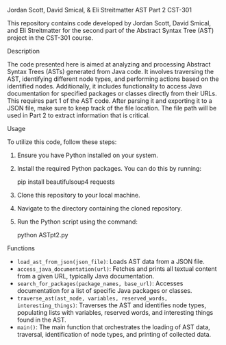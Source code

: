  Jordan Scott, David Smical,  & Eli Streitmatter
AST Part 2 CST-301

This repository contains code developed by Jordan Scott, David Smical, and Eli Streitmatter for the second part of the Abstract Syntax Tree (AST) project in the CST-301 course.

 Description

The code presented here is aimed at analyzing and processing Abstract Syntax Trees (ASTs) generated from Java code. It involves traversing the AST, identifying different node types, and performing actions based on the identified nodes. Additionally, it includes functionality to access Java documentation for specified packages or classes directly from their URLs. This requires part 1 of the AST code. After parsing it and exporting it to a JSON file, make sure to keep track of the file location. The file path will be used in Part 2 to extract information that is critical.

 Usage

To utilize this code, follow these steps:

1. Ensure you have Python installed on your system.
2. Install the required Python packages. You can do this by running:
   
   pip install beautifulsoup4 requests
   
3. Clone this repository to your local machine.
4. Navigate to the directory containing the cloned repository.
5. Run the Python script using the command:
   
   python ASTpt2.py
   

 Functions

- `load_ast_from_json(json_file)`: Loads AST data from a JSON file.
- `access_java_documentation(url)`: Fetches and prints all textual content from a given URL, typically Java documentation.
- `search_for_packages(package_names, base_url)`: Accesses documentation for a list of specific Java packages or classes.
- `traverse_ast(ast_node, variables, reserved_words, interesting_things)`: Traverses the AST and identifies node types, populating lists with variables, reserved words, and interesting things found in the AST.
- `main()`: The main function that orchestrates the loading of AST data, traversal, identification of node types, and printing of collected data.
